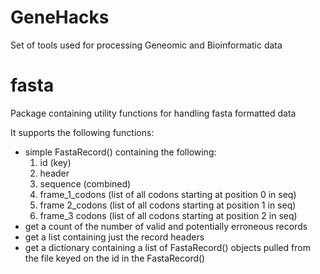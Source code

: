 # GeneHacks
Set of tools used for processing Geneomic and Bioinformatic data

# fasta
Package containing utility functions for handling fasta formatted data

It supports the following functions:
* simple FastaRecord() containing the following:
  1. id (key)
  2. header
  3. sequence (combined)
  4. frame_1_codons (list of all codons starting at position 0 in seq)
  5. frame 2_codons (list of all codons starting at position 1 in seq)
  6. frame_3 codons (list of all codons starting at position 2 in seq)
* get a count of the number of valid and potentially erroneous records
* get a list containing just the record headers
* get a dictionary containing a list of FastaRecord() objects pulled from the file keyed on the id in the FastaRecord()
